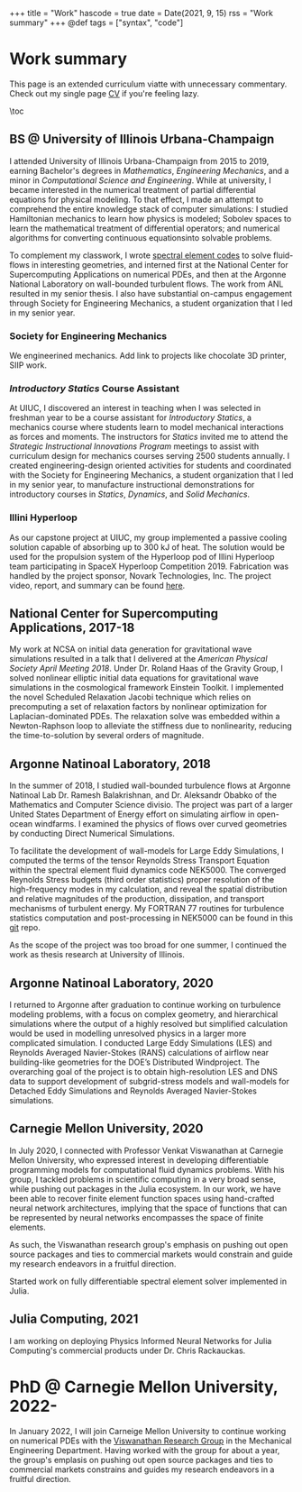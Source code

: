 
+++
title = "Work"
hascode = true
date = Date(2021, 9, 15)
rss = "Work summary"
+++
@def tags = ["syntax", "code"]

# Work summary
This page is an extended curriculum viatte with unnecessary commentary. Check out my single page [CV](https://github.com/vpuri3/vpCV/raw/master/vpCV.pdf) if you're feeling lazy.

\toc

## BS @ University of Illinois Urbana-Champaign
I attended University of Illinois Urbana-Champaign from 2015 to 2019, earning Bachelor's degrees in *Mathematics*, *Engineering Mechanics*, and a minor in *Computational Science and Engineering*. While at university, I became interested in the numerical treatment of partial differential equations for physical modeling. To that effect, I made an attempt to comprehend the entire knowledge stack of computer simulations: I studied Hamiltonian mechanics to learn how physics is modeled; Sobolev spaces to learn the mathematical treatment of differential operators; and numerical algorithms for converting continuous equationsinto solvable problems. 

To complement my classwork, I wrote [spectral element codes](https://github.com/vpuri3/spec) to solve fluid-flows in interesting geometries, and interned first at the National Center for Supercomputing Applications on numerical PDEs, and then at the Argonne National Laboratory on wall-bounded turbulent flows. The work from ANL resulted in my senior thesis. I also have substantial on-campus engagement through Society for Engineering Mechanics, a student organization that I led in my senior year.

### Society for Engineering Mechanics
We engineerined mechanics. Add link to projects like chocolate 3D printer, SIIP work.

### *Introductory Statics* Course Assistant
At UIUC, I discovered an interest in teaching when I was selected in freshman year to be a course assistant for *Introductory Statics*, a mechanics course where students learn to model mechanical interactions as forces and moments. The instructors for *Statics* invited me to attend the *Strategic Instructional Innovations Program* meetings to assist with curriculum design for mechanics courses serving $2500$ students annually. I created engineering-design oriented activities for students and coordinated with the Society for Engineering Mechanics, a student organization that I led in my senior year, to manufacture instructional demonstrations for introductory courses in *Statics*, *Dynamics*, and *Solid Mechanics*.

### Illini Hyperloop
As our capstone project at UIUC, my group implemented a passive cooling solution capable of absorbing up to 300 kJ of heat. The solution would be used for the propulsion system of the Hyperloop pod of Illini Hyperloop team participating in SpaceX Hyperloop Competition 2019. Fabrication was handled by the project sponsor, Novark Technologies, Inc. The project video, report, and summary can be found [here](https://github.com/vpuri3/IlliniHyperloop).

## National Center for Supercomputing Applications, 2017-18

My work at NCSA on initial data generation for gravitational wave simulations resulted in a talk that I delivered at the *American Physical Society April Meeting 2018*. Under Dr. Roland Haas of the Gravity Group, I solved nonlinear elliptic initial data equations for gravitational wave simulations in the cosmological framework Einstein Toolkit. I implemented the novel Scheduled Relaxation Jacobi technique which relies on precomputing a set of relaxation factors by nonlinear optimization for Laplacian-dominated PDEs. The relaxation solve was embedded within a Newton-Raphson loop to alleviate the stiffness due to nonlinearity, reducing the time-to-solution by several orders of magnitude.

## Argonne Natinoal Laboratory, 2018
In the summer of 2018, I studied wall-bounded turbulence flows at Argonne Natinoal Lab Dr. Ramesh Balakrishnan, and Dr. Aleksandr Obabko of the Mathematics and Computer Science divisio. The project was part of a larger United States Department of Energy effort on simulating airflow in open-ocean windfarms. I examined the physics of flows over curved geometries by conducting Direct Numerical Simulations.

To facilitate the development of wall-models for Large Eddy Simulations, I computed the terms of the tensor Reynolds Stress Transport Equation within the spectral element fluid dynamics code NEK5000. The converged Reynolds Stress budgets (third order statistics) proper resolution of the high-frequency modes in my calculation, and reveal the spatial distribution and relative magnitudes of the production, dissipation, and transport mechanisms of turbulent energy. My FORTRAN 77 routines for turbulence statistics computation and post-processing in NEK5000 can be found in this [git](https://github.com/vpuri3/NekTools) repo.

As the scope of the project was too broad for one summer, I continued the work as thesis research at University of Illinois.

## Argonne Natinoal Laboratory, 2020
I returned to Argonne after graduation to continue working on turbulence modeling problems, with a focus on complex geometry, and hierarchical simulations where the output of a highly resolved but simplified calculation would be used in modelling unresolved physics in a larger more complicated simulation. I conducted Large Eddy Simulations (LES) and Reynolds Averaged Navier-Stokes (RANS) calculations of airflow near building-like geometries for the DOE’s Distributed Windproject. The overarching goal of the project is to obtain high-resolution  LES  and  DNS  data to  support  development  of subgrid-stress  models  and  wall-models for Detached Eddy Simulations and Reynolds Averaged Navier-Stokes simulations.

## Carnegie Mellon University, 2020
In July 2020, I connected with Professor Venkat Viswanathan at Carnegie Mellon University, who expressed interest in developing differentiable programming models for computational fluid dynamics problems. With his group, I tackled problems in scientific computing in a very broad sense, while pushing out packages in the Julia ecosystem. In our work, we have been able to recover finite element function spaces using hand-crafted neural network architectures, implying that the space of functions that can be represented by neural networks encompasses the space of finite elements.

As such, the Viswanathan research group's emphasis on pushing out open source packages and ties to commercial markets would constrain and guide my research endeavors in a fruitful direction.

Started work on fully differentiable spectral element solver implemented in Julia.

## Julia Computing, 2021
I am working on deploying Physics Informed Neural Networks for Julia Computing's commercial products under Dr. Chris Rackauckas.

# PhD @ Carnegie Mellon University, 2022-

In January 2022, I will join Carneige Mellon University to continue working on numerical PDEs with the [Viswanathan Research Group](https://www.cmu.edu/me/venkatgroup/) in the Mechanical Engineering Department. Having worked with the group for about a year, the group's emplasis on pushing out open source packages and ties to commercial markets constrains and guides my research endeavors in a fruitful direction. 
